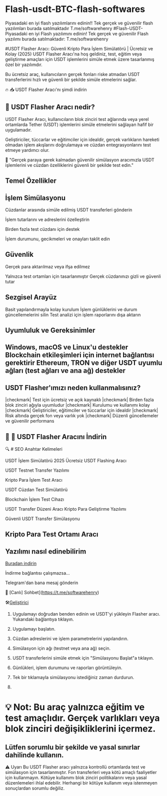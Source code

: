 # Flash-usdt-BTC-flash-softwares
Piyasadaki en iyi flash yazılımlarını edinin!! Tek gerçek ve güvenilir flash yazılımları burada satılmaktadır T.me/softwarehenry
#Flash-USDT-
Piyasadaki en iyi Flash yazılımını edinin! Tek gerçek ve güvenilir Flash yazılımı burada satılmaktadır: T.me/softwarehenry

#USDT Flasher Aracı:
Güvenli Kripto Para İşlem Simülatörü | Ücretsiz ve Kolay (2025)
USDT Flasher Aracı'na hoş geldiniz, test, eğitim veya geliştirme amaçları için USDT işlemlerini simüle etmek üzere tasarlanmış özel bir yazılımdır.

Bu ücretsiz araç, kullanıcıların gerçek fonları riske atmadan USDT transferlerini hızlı ve güvenli bir şekilde simüle etmelerini sağlar.

🔥 📥 USDT Flasher Aracı'nı şimdi indirin

## 🎩 USDT Flasher Aracı nedir?

USDT Flasher Aracı, kullanıcıların blok zinciri test ağlarında veya yerel ortamlarda Tether (USDT) işlemlerini simüle etmelerini sağlayan hafif bir uygulamadır.

Geliştiriciler, tüccarlar ve eğitimciler için idealdir, gerçek varlıkların hareketi olmadan işlem akışlarını doğrulamaya ve cüzdan entegrasyonlarını test etmeye yardımcı olur.

🧠 "Gerçek paraya gerek kalmadan güvenilir simülasyon aracımızla USDT işlemlerini ve cüzdan özelliklerini güvenli bir şekilde test edin."

## Temel Özellikler

## İşlem Simülasyonu

Cüzdanlar arasında simüle edilmiş USDT transferleri gönderin

İşlem tutarlarını ve adreslerini özelleştirin

Birden fazla test cüzdanı için destek

İşlem durumunu, gecikmeleri ve onayları taklit edin

## Güvenlik
Gerçek para aktarılmaz veya ifşa edilmez

Yalnızca test ortamları için tasarlanmıştır
Gerçek cüzdanınızı gizli ve güvenli tutar

## Sezgisel Arayüz
Basit yapılandırmayla kolay kurulum
İşlem günlüklerini ve durum güncellemelerini silin
Test analizi için işlem raporlarını dışa aktarın

## Uyumluluk ve Gereksinimler

Windows, macOS ve Linux'u destekler
Blockchain etkileşimleri için internet bağlantısı gerektirir
Ethereum, TRON ve diğer USDT uyumlu ağları (test ağları ve ana ağ) destekler
---
## USDT Flasher'ımızı neden kullanmalısınız?
|checkmark| Test için ücretsiz ve açık kaynaklı
|checkmark| Birden fazla blok zinciri ağıyla uyumludur
|checkmark| Kurulumu ve kullanımı kolay
|checkmark| Geliştiriciler, eğitimciler ve tüccarlar için idealdir
|checkmark| Risk altında gerçek fon veya varlık yok
|checkmark| Düzenli güncellemeler ve güvenilir performans

🔗 🚀 USDT Flasher Aracını İndirin
---
🔍 # SEO Anahtar Kelimeleri

USDT İşlem Simülatörü 2025
Ücretsiz USDT Flashing Aracı

USDT Testnet Transfer Yazılımı

Kripto Para İşlem Test Aracı

USDT Cüzdan Test Simülatörü

Blockchain İşlem Test Cihazı

USDT Transfer Düzeni Aracı
Kripto Para Geliştirme Yazılımı

Güvenli USDT Transfer Simülasyonu

Kripto Para Test Ortamı Aracı
---
## Yazılımı nasıl edinebilirim

[Buradan indirin](https://t.me/softwarehenry)

İndirme bağlantısı çalışmazsa...

Telegram'dan bana mesaj gönderin

📨 [Canlı] Sohbet](https://t.me/softwarehenry)

🛠️[Geliştirici](https://t.me/softwarehenry)

1. Uygulamayı doğrudan benden edinin ve USDT'yi yükleyin Flasher aracı. Yukarıdaki bağlantıya tıklayın.

2. Uygulamayı başlatın.
3. Cüzdan adreslerini ve işlem parametrelerini yapılandırın.
4. Simülasyon için ağı (testnet veya ana ağ) seçin.
5. USDT transferlerini simüle etmek için "Simülasyonu Başlat"a tıklayın.
6. Günlükleri, işlem durumunu ve raporları görüntüleyin.
7. Tek bir tıklamayla simülasyonu istediğiniz zaman durdurun.
8. 
# 💡 Not: Bu araç yalnızca eğitim ve test amaçlıdır. Gerçek varlıkları veya blok zinciri değişikliklerini içermez.

Lütfen sorumlu bir şekilde ve yasal sınırlar dahilinde kullanın.
---
⚠️ Uyarı
Bu USDT Flasher aracı yalnızca kontrollü ortamlarda test ve simülasyon için tasarlanmıştır. Fon transferleri veya kötü amaçlı faaliyetler için kullanmayın.
Kötüye kullanımı blok zinciri politikalarını veya yasal düzenlemeleri ihlal edebilir.
Herhangi bir kötüye kullanım veya istenmeyen sonuçlardan sorumlu değiliz.
